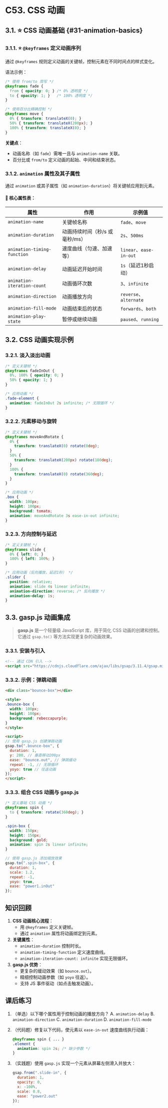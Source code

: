 # C53. CSS 动画

## 3.1. ⭐ CSS 动画基础 {#31-animation-basics}

### 3.1.1. ⭐ `@keyframes` 定义动画序列

通过 `@keyframes` 规则定义动画的关键帧，控制元素在不同时间点的样式变化。

语法示例：

```css
/* 使用 from/to 简写 */
@keyframes fade {
  from { opacity: 0; } /* 0% 透明度 */
  to { opacity: 1; }   /* 100% 透明度 */
}

/* 使用百分比精确控制 */
@keyframes move {
  0% { transform: translateX(0); }
  50% { transform: translateX(200px); }
  100% { transform: translateX(0); }
}
```

**关键点**：

- 动画名称（如 `fade`）需唯一且与 `animation-name` 关联。
- 百分比或 `from/to` 定义动画的起始、中间和结束状态。

### 3.1.2. `animation` 属性及其子属性

通过 `animation` 或其子属性（如 `animation-duration`）将关键帧应用到元素。

#### 📌 核心属性表：

| 属性                        | 作用                           | 示例值                  |
| --------------------------- | ------------------------------ | ----------------------- |
| `animation-name`            | 关键帧名称                     | `fade`、`move`          |
| `animation-duration`        | 动画持续时间（秒/s 或毫秒/ms） | `2s`、`500ms`           |
| `animation-timing-function` | 速度曲线（匀速、加速等）       | `linear`、`ease-in-out` |
| `animation-delay`           | 动画延迟开始时间               | `1s`（延迟1秒启动）     |
| `animation-iteration-count` | 动画循环次数                   | `3`、`infinite`         |
| `animation-direction`       | 动画播放方向                   | `reverse`、`alternate`  |
| `animation-fill-mode`       | 动画结束后的状态               | `forwards`、`both`      |
| `animation-play-state`      | 暂停或继续动画                 | `paused`、`running`     |

## 3.2. CSS 动画实现示例

### 3.2.1. 淡入淡出动画
```css
/* 定义关键帧 */
@keyframes fadeInOut {
  0%, 100% { opacity: 0; }
  50% { opacity: 1; }
}

/* 应用动画 */
.fade-element {
  animation: fadeInOut 2s infinite; /* 无限循环 */
}
```

### 3.2.2. 元素移动与旋转
```css
/* 定义关键帧 */
@keyframes moveAndRotate {
  0% {
    transform: translateX(0) rotate(0deg);
  }
  50% {
    transform: translateX(200px) rotate(180deg);
  }
  100% {
    transform: translateX(0) rotate(360deg);
  }
}

/* 应用动画 */
.box {
  width: 100px;
  height: 100px;
  background: tomato;
  animation: moveAndRotate 3s ease-in-out infinite;
}
```

### 3.2.3. 方向控制与延迟
```css
/* 定义关键帧 */
@keyframes slide {
  0% { left: 0; }
  100% { left: 100%; }
}

/* 应用动画（反向播放，延迟1秒） */
.slider {
  position: relative;
  animation: slide 4s linear infinite;
  animation-direction: reverse; /* 反向播放 */
  animation-delay: 1s;
}
```

## 3.3. gasp.js 动画集成

> **gasp.js** 是一个轻量级 JavaScript 库，用于简化 CSS 动画的创建和控制。它通过 `gsap.to()` 等方法实现更复杂的动画效果。

### 3.3.1. 安装与引入

```html
<!-- 通过 CDN 引入 -->
<script src="https://cdnjs.cloudflare.com/ajax/libs/gsap/3.11.4/gsap.min.js"></script>
```

### 3.3.2. 示例：弹跳动画

```html
<div class="bounce-box"></div>

<style>
.bounce-box {
  width: 100px;
  height: 100px;
  background: rebeccapurple;
}
</style>

<script>
// 使用 gasp.js 创建弹跳动画
gsap.to(".bounce-box", {
  duration: 1,
  y: 200, // 垂直移动200px
  ease: "bounce.out", // 弹跳缓动
  repeat: -1, // 无限循环
  yoyo: true // 往返动画
});
</script>
```

### 3.3.3. 组合 CSS 动画与 gasp.js

```css
/* 定义基础 CSS 动画 */
@keyframes spin {
  to { transform: rotate(360deg); }
}

.spin-box {
  width: 150px;
  height: 150px;
  background: gold;
  animation: spin 2s linear infinite;
}
```

```javascript
// 使用 gasp.js 添加缩放效果
gsap.to(".spin-box", {
  duration: 1,
  scale: 1.2,
  repeat: -1,
  yoyo: true,
  ease: "power1.inOut"
});
```

## 知识回顾

1. **CSS 动画核心流程**：
   - 用 `@keyframes` 定义关键帧。
   - 通过 `animation` 属性将动画绑定到元素。
2. **关键属性**：
   - `animation-duration` 控制时长。
   - `animation-timing-function` 定义速度曲线。
   - `animation-iteration-count: infinite` 实现无限循环。
3. **gasp.js 优势**：
   - 更复杂的缓动效果（如 `bounce.out`）。
   - 精细控制动画参数（如 `yoyo` 往返）。
   - 支持 JS 事件驱动（如点击触发动画）。

## 课后练习

1. （单选）以下哪个属性用于控制动画的播放方向？
   A. `animation-delay`
   B. `animation-direction`
   C. `animation-duration`
   D. `animation-fill-mode`

2. （代码题）修复以下代码，使元素以 `ease-in-out` 速度曲线执行动画：
   ```css
   @keyframes spin { ... }
   .element {
     animation: spin 2s; /* 缺少参数 */
   }
   ```

3. （实践题）使用 `gasp.js` 实现一个元素从屏幕左侧滑入并放大：
   ```javascript
   gsap.from(".slide-in", {
     duration: 1,
     opacity: 0,
     x: -100%,
     scale: 0.8,
     ease: "power2.out"
   });
   ```
